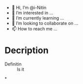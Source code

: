 - 👋 Hi, I’m @i-Nitin
- 👀 I’m interested in ...
- 🌱 I’m currently learning ...
- 💞️ I’m looking to collaborate on ...
- 📫 How to reach me ...
# Decription
<dl>
  <dt>Definitin </dt>
  <dd>Is it</dd>
  
  </dl>
* 
<!---
i-Nitin/i-Nitin is a ✨ special ✨ repository because its `README.md` (this file) appears on your GitHub profile.
You can click the Preview link to take a look at your changes.
--->
